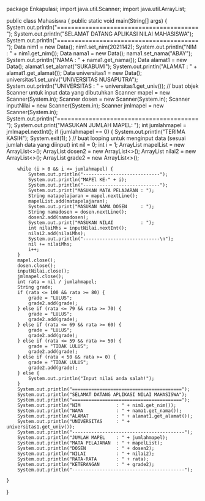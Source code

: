 package Enkapulasi;
import java.util.Scanner;
import java.util.ArrayList;

public class Mahasiswa {
    public static void main(String[] args) {
        System.out.println("========================================");
        System.out.println("SELAMAT DATANG APLIKASI NILAI MAHASISWA");
        System.out.println("========================================");
        Data nim1 = new Data();
        nim1.set_nim(2021142);
        System.out.println("NIM          : " + nim1.get_nim());
        Data nama1 = new Data();
        nama1.set_nama("ABAY");
        System.out.println("NAMA         : " + nama1.get_nama());
        Data alamat1 = new Data();
        alamat1.set_alamat("SUKABUMI");
        System.out.println("ALAMAT       : " + alamat1.get_alamat());
        Data universitas1 = new Data();
        universitas1.set_univ("UNIVERSITAS NUSAPUTRA");
        System.out.println("UNIVERSITAS  : " + universitas1.get_univ());
        // buat objek Scanner untuk input data yang dibutuhkan
        Scanner mapel = new Scanner(System.in);
        Scanner dosen = new Scanner(System.in);
        Scanner inputNilai = new Scanner(System.in);
        Scanner jmlmapel = new Scanner(System.in);
        System.out.println("========================================");
        System.out.print("MASUKAN JUMLAH MAPEL: ");
        int jumlahmapel = jmlmapel.nextInt();
        if (jumlahmapel == 0) {
            System.out.println("TERIMA KASIH");
            System.exit(1);
        }
        // buat looping untuk menginput data (sesuai jumlah data yang diinput)
        int nil = 0;
        int i = 1;
        ArrayList mapelList = new ArrayList<>();
        ArrayList dosen2 = new ArrayList<>();
        ArrayList nilai2 = new ArrayList<>();
        ArrayList grade2 = new ArrayList<>();

        while (i > 0 && i <= jumlahmapel) {
            System.out.println("----------------------------");
            System.out.println("MAPEl KE-" + i);
            System.out.println("----------------------------");
            System.out.print("MASUKAN MATA PELAJARAN : ");
            String matapelajaran = mapel.nextLine();
            mapelList.add(matapelajaran);
            System.out.print("MASUKAN NAMA DOSEN     : ");
            String namadosen = dosen.nextLine();
            dosen2.add(namadosen);
            System.out.print("MASUKAN NILAI          : ");
            int nilaiMhs = inputNilai.nextInt();
            nilai2.add(nilaiMhs);
            System.out.println("----------------------------\n");
            nil += nilaiMhs;
            i++;
        }
        mapel.close();
        dosen.close();
        inputNilai.close();
        jmlmapel.close();
        int rata = nil / jumlahmapel;
        String grade;
        if (rata <= 100 && rata >= 80) {
            grade = "LULUS";
            grade2.add(grade);
        } else if (rata <= 79 && rata >= 70) {
            grade = "LULUS";
            grade2.add(grade);
        } else if (rata <= 69 && rata >= 60) {
            grade = "LULUS";
            grade2.add(grade);
        } else if (rata <= 59 && rata >= 50) {
            grade = "TIDAK LULUS";
            grade2.add(grade);
        } else if (rata < 50 && rata >= 0) {
            grade = "TIDAK LULUS";
            grade2.add(grade);
        } else {
            System.out.println("Input nilai anda salah!");
        }
        System.out.println("========================================");
        System.out.println("SELAMAT DATANG APLIKASI NILAI MAHASISWA");
        System.out.println("========================================");
        System.out.println("NIM             : " + nim1.get_nim());
        System.out.println("NAMA            : " + nama1.get_nama());
        System.out.println("ALAMAT          : " + alamat1.get_alamat());
        System.out.println("UNIVERSITAS     : " + universitas1.get_univ());
        System.out.println("-----------------------------------------");
        System.out.println("JUMLAH MAPEL    : " + jumlahmapel);
        System.out.println("MATA PELAJARAN  : " + mapelList);
        System.out.println("DOSEN           : " + dosen2);
        System.out.println("NILAI           : " + nilai2);
        System.out.println("RATA-RATA       : " + rata);
        System.out.println("KETERANGAN      : " + grade2);
        System.out.println("-----------------------------------------");

    }
}
